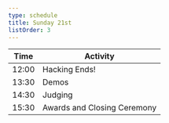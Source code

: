 ```yaml
---
type: schedule
title: Sunday 21st
listOrder: 3
---
```


| Time  | Activity                    |
|-------|-----------------------------|
| 12:00 | Hacking Ends!               |
| 13:30 | Demos                       |
| 14:30 | Judging                     |
| 15:30 | Awards and Closing Ceremony |
